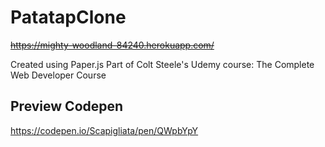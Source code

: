 # PatatapClone

~~https://mighty-woodland-84240.herokuapp.com/~~

Created using Paper.js
Part of Colt Steele's Udemy course: The Complete Web Developer Course 

## Preview Codepen 
https://codepen.io/Scapigliata/pen/QWpbYpY
